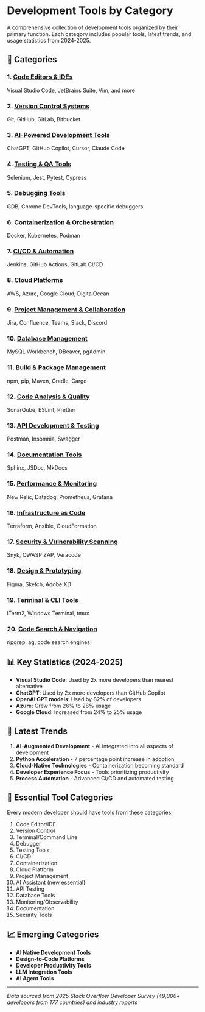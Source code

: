 # Development Tools by Category

A comprehensive collection of development tools organized by their primary function. Each category includes popular tools, latest trends, and usage statistics from 2024-2025.

## 📁 Categories

### 1. [Code Editors & IDEs](./code-editors-ides.md)
Visual Studio Code, JetBrains Suite, Vim, and more

### 2. [Version Control Systems](./version-control.md)
Git, GitHub, GitLab, Bitbucket

### 3. [AI-Powered Development Tools](./ai-development-tools.md)
ChatGPT, GitHub Copilot, Cursor, Claude Code

### 4. [Testing & QA Tools](./testing-qa.md)
Selenium, Jest, Pytest, Cypress

### 5. [Debugging Tools](./debugging-tools.md)
GDB, Chrome DevTools, language-specific debuggers

### 6. [Containerization & Orchestration](./containerization.md)
Docker, Kubernetes, Podman

### 7. [CI/CD & Automation](./cicd-automation.md)
Jenkins, GitHub Actions, GitLab CI/CD

### 8. [Cloud Platforms](./cloud-platforms.md)
AWS, Azure, Google Cloud, DigitalOcean

### 9. [Project Management & Collaboration](./project-management.md)
Jira, Confluence, Teams, Slack, Discord

### 10. [Database Management](./database-tools.md)
MySQL Workbench, DBeaver, pgAdmin

### 11. [Build & Package Management](./build-package-management.md)
npm, pip, Maven, Gradle, Cargo

### 12. [Code Analysis & Quality](./code-analysis.md)
SonarQube, ESLint, Prettier

### 13. [API Development & Testing](./api-development.md)
Postman, Insomnia, Swagger

### 14. [Documentation Tools](./documentation.md)
Sphinx, JSDoc, MkDocs

### 15. [Performance & Monitoring](./performance-monitoring.md)
New Relic, Datadog, Prometheus, Grafana

### 16. [Infrastructure as Code](./infrastructure-as-code.md)
Terraform, Ansible, CloudFormation

### 17. [Security & Vulnerability Scanning](./security-tools.md)
Snyk, OWASP ZAP, Veracode

### 18. [Design & Prototyping](./design-prototyping.md)
Figma, Sketch, Adobe XD

### 19. [Terminal & CLI Tools](./terminal-cli.md)
iTerm2, Windows Terminal, tmux

### 20. [Code Search & Navigation](./code-search.md)
ripgrep, ag, code search engines

## 📊 Key Statistics (2024-2025)

- **Visual Studio Code**: Used by 2x more developers than nearest alternative
- **ChatGPT**: Used by 2x more developers than GitHub Copilot
- **OpenAI GPT models**: Used by 82% of developers
- **Azure**: Grew from 26% to 28% usage
- **Google Cloud**: Increased from 24% to 25% usage

## 🚀 Latest Trends

1. **AI-Augmented Development** - AI integrated into all aspects of development
2. **Python Acceleration** - 7 percentage point increase in adoption
3. **Cloud-Native Technologies** - Containerization becoming standard
4. **Developer Experience Focus** - Tools prioritizing productivity
5. **Process Automation** - Advanced CI/CD and automated testing

## 🔧 Essential Tool Categories

Every modern developer should have tools from these categories:

1. Code Editor/IDE
2. Version Control
3. Terminal/Command Line
4. Debugger
5. Testing Tools
6. CI/CD
7. Containerization
8. Cloud Platform
9. Project Management
10. AI Assistant (new essential)
11. API Testing
12. Database Tools
13. Monitoring/Observability
14. Documentation
15. Security Tools

## 📈 Emerging Categories

- **AI Native Development Tools**
- **Design-to-Code Platforms**
- **Developer Productivity Tools**
- **LLM Integration Tools**
- **AI Agent Tools**

---

*Data sourced from 2025 Stack Overflow Developer Survey (49,000+ developers from 177 countries) and industry reports*